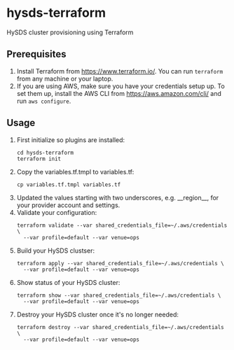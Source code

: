 # hysds-terraform
HySDS cluster provisioning using Terraform

## Prerequisites
1. Install Terraform from https://www.terraform.io/. You can run `terraform` from any machine or your laptop.
1. If you are using AWS, make sure you have your credentials setup up. To set them up, install the AWS CLI from https://aws.amazon.com/cli/ and run `aws configure`.

## Usage
1. First initialize so plugins are installed:
   ```
   cd hysds-terraform
   terraform init
   ```
1. Copy the variables.tf.tmpl to variables.tf:
   ```
   cp variables.tf.tmpl variables.tf
   ```
1. Updated the values starting with two underscores, e.g. \_\_region\_\_, for your provider account and settings.
1. Validate your configuration:
   ```
   terraform validate --var shared_credentials_file=~/.aws/credentials \
     --var profile=default --var venue=ops
   ```
1. Build your HySDS clustser:
   ```
   terraform apply --var shared_credentials_file=~/.aws/credentials \
     --var profile=default --var venue=ops
   ```
1. Show status of your HySDS cluster:
   ```
   terraform show --var shared_credentials_file=~/.aws/credentials \
     --var profile=default --var venue=ops
   ```
1. Destroy your HySDS cluster once it's no longer needed:
   ```
   terraform destroy --var shared_credentials_file=~/.aws/credentials \
     --var profile=default --var venue=ops
   ```
